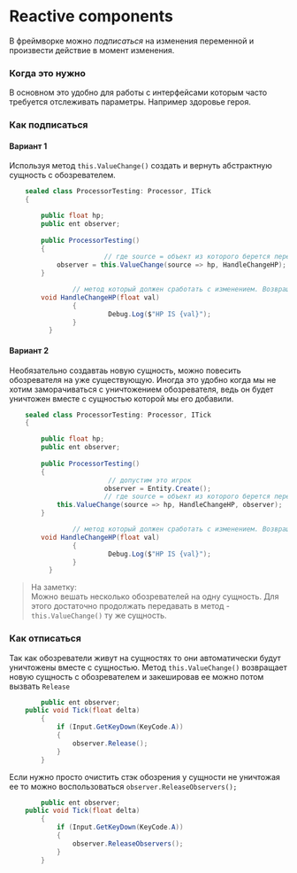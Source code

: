 #  Reactive components
В фреймворке можно _подписаться_ на изменения переменной и произвести действие в момент изменения.

### Когда это нужно
В основном это удобно для работы с интерфейсами которым часто требуется отслеживать параметры. Например здоровье героя.

### Как подписаться
#### Вариант 1
Используя метод ```this.ValueChange()``` создать и вернуть абстрактную сущность с обозревателем.
```csharp
	sealed class ProcessorTesting: Processor, ITick
	{

		public float hp;
		public ent observer;
		
		public ProcessorTesting()
		{
                        // где source = объект из которого берется переменная
			observer = this.ValueChange(source => hp, HandleChangeHP);
		}

                // метод который должен сработать с изменением. Возвращает изменившиеся значение.
		void HandleChangeHP(float val) 
                {
                         Debug.Log($"HP IS {val}"); 
                }
          }

```
#### Вариант 2
Необязательно создавтаь новую сущность, можно повесить обозревателя на уже существующую. Иногда это удобно когда мы не хотим заморачиваться с уничтожением обозревателя, ведь он будет уничтожен вместе с сущностью которой мы его добавили. 
```csharp
	sealed class ProcessorTesting: Processor, ITick
	{

		public float hp;
		public ent observer;
		
		public ProcessorTesting()
		{
                         // допустим это игрок
                        observer = Entity.Create();
                        // где source = объект из которого берется переменная
			this.ValueChange(source => hp, HandleChangeHP, observer);
		}

                // метод который должен сработать с изменением. Возвращает изменившиеся значение.
		void HandleChangeHP(float val) 
                {
                         Debug.Log($"HP IS {val}"); 
                }
          }

```
> На заметку:  
Можно вешать несколько обозревателей на одну сущность. Для этого достаточно продолжать передавать в метод -```this.ValueChange()``` ту же сущность.

### Как отписаться
Так как обозреватели живут на сущностях то они автоматически будут уничтожены вместе с сущностью. 
Метод ```this.ValueChange()``` возвращает новую сущность с обозревателем и закешировав ее можно потом вызвать ```Release```

```csharp
        public ent observer;
	public void Tick(float delta)
		{
			if (Input.GetKeyDown(KeyCode.A))
			{
				observer.Release();
			}
		}
```
Если нужно просто очистить стэк обозрения у сущности не уничтожая ее то можно воспользоваться 
```observer.ReleaseObservers();```
```csharp
        public ent observer;
	public void Tick(float delta)
		{
			if (Input.GetKeyDown(KeyCode.A))
			{
				observer.ReleaseObservers();
			}
		}
```